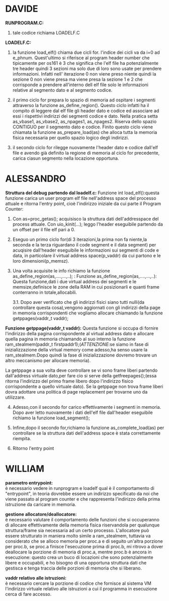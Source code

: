 # DAVIDE

<b>RUNPROGRAM.C:</b>
1. tale codice richiama LOADELF.C

<b>LOADELF.C:</b>
1. la funzione load_elf() chiama due cicli for. l'indice dei cicli va da i=0 ad e_phnum. Quest'ultimo si riferisce al program header number che tipicamente per os161 è 3 che significa che l'elf file ha potenzialmente tre header quindi 3 sezioni ma solo due di loro sono usate per prendere informazioni. Infatti nell' iterazione 0 non viene preso niente quindi la sezione 0 non viene presa ma viene presa la sezione 1 e 2 che corrisponde a prendere all'interno dell elf file solo le informazioni relative al segmento dato e al segmento codice.

2. il primo ciclo for prepara lo spazio di memoria ad ospitare i segmenti attraverso la funzione as_define_region(). Questo ciclo infatti ha il compito di leggere dal elf file gli header dato e codice ed associare ad essi i rispettivi indirizzi dei segmenti codice e dato. Nella pratica setta as_vbase1, as_vbase2, as_npages1, as_npages2. Riserva dello spazio CONTIGUO per il segmento dato e codice. 
Finito questo ciclo viene chiamata la funzione as_prepare_load(as) che alloca tutta la memoria fisica necessaria per quello spazio logico degli indirizzi.

3. il secondo ciclo for rilegge nuovamente l'header dato e codice dall'elf file e avendo già definito la regione di memoria al ciclo for precedente, carica ciasun segmento nella locazione opportuna.

# ALESSANDRO

<b> Struttura del debug partendo dal loadelf.c:</b>
Funzione int load_elf():questa funzione carica un user program elf file nell'address space del processo attuale e ritorna l'entry point, cioè l'indirizzo iniziale da cui parte il Program Counter:
	
1. Con as=proc_getas(); acquisisco la struttura dati dell'addresspace del process attuale.
Con uio_kinit(...); leggo l'header eseguibile partendo da un offset per il file elf pari a 0.

2. Eseguo un primo ciclo for(di 3 iterazioni,la prima non fa niente,la seconda e la terza riguardano il code segment e il data segment) per acuqisire dall'header eseguibile le informazioni sui segmenti di code e data, in particolare il virtual address space(p_vaddr) da cui partono e le loro dimensioni(p_memsz).
	
3. Una volta acquisite le info richiamo la funzione as_define_region(as,....,...,..); :
Funzione as_define_region(as,....,...,..):
Questa funzione,dati i due virtual address dei segmenti e le memsize,definisce le zone della RAM in cui posizionarli e quanti frame conterranno in totale,allocabili.
	
	3.1. Dopo aver verificato che gli indirizzi fisici siano tutti nulli(da controllare questa cosa),vengono aggiornati con gli indirizzi della page in memoria corrispondenti che vogliamo allocare chiamando la funzione getppages(vaddr_t vaddr);
		
<b>Funzione getppage(vaddr_t vaddr):</b>
Questa funzione si occupa di fornire l'indirizzo della pagina corrispondente al virtual address dato e allocare quella pagina in memoria chiamando al suo interno la funzione ram_stealmem(paddr_t firstpaddr1);(*ATTENZIONE*:se siamo in fase di inizializzazione della virtual memory come adesso,ha senso usare la ram_stealmem.Dopo quindi la fase di inizializzazione dovremo trovare un altro meccanismo per allocare memoria).
		
La getppage a sua volta deve controllare se vi sono frame liberi partendo dall'address virtuale dato,per fare cio si serve della getfreepages();(essa ritorna l'indirizzo del primo frame libero dopo l'indirizzo fisico corrispondente a quello virtuale dato). Se la getppage non trova frame liberi dovra adottare una politica di page replacement per trovarne uno da utilizzare.
		
4. Adesso,con il secondo for carico effettivamente i segmenti in memoria. Dopo aver letto nuovamente i dati dell'elf file dall'header eseguibile richiamo la funzione load_segment();
	
5. Infine,dopo il secondo for,richiamo la funzione as_complete_load(as) per controllare se la struttura dati dell'address space è stata correttamente riempita.
	
6. Ritorno l'entry point 


# WILLIAM

<b>parametro entrypoint:</b> <br>
è necessario vedere in runprogram e loadelf qual è il comportamento di "entrypoint", in teoria dovrebbe essere un indirizzo specificato da noi che viene passato al program counter e che rappresenta l'indirizzo della prima istruzione da caricare in memoria.

<b>gestione allocatore/deallocatore:</b> <br>
è necessario valutare il comportamento delle funzioni che si occuperanno di allocare effettivamente della memoria fisica riservandola per qualunque struttura/frame sia necessaria ad un certo processo.
L'allocatore può essere strutturato in maniera molto simile a ram_stealmem, tuttavia va considerato che se alloco memoria per proc.a e di seguito un'altra porzione per proc.b, se proc.a finisce l'esecuzione prima di proc.b, mi ritrovo a dover deallocare la porzione di memoria di proc.a, mentre proc.b è ancora in esecuzione: questo crea un buco di locazioni che sono potenzialmente libere e occupabili, e ho bisogno di una opportuna struttura dati che gestisca e tenga traccia delle 
porzioni di memoria che si liberano.

<b>vaddr relativo alle istruzioni:</b> <br>
è necessario cercare la porzione di codice che fornisce al sistema VM l'indirizzo virtuale relativo alle istruzioni a cui il programma in esecuzione cerca di fare accesso.
